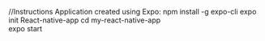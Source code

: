 //Instructions
Application created using Expo: 
npm install -g expo-cli
expo init React-native-app 
cd my-react-native-app <br/>
expo start 
